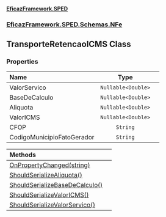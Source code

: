 #### [EficazFramework.SPED](EficazFrameworkSPED.md 'EficazFramework SPED')
### [EficazFramework.SPED.Schemas.NFe](EficazFramework.SPED.Schemas.NFe.md 'EficazFramework.SPED.Schemas.NFe')

## TransporteRetencaoICMS Class
### Properties

| Name | Type | |
| :--- | :---: | :--- |
| ValorServico | `Nullable<Double>` |  |
| BaseDeCalculo | `Nullable<Double>` |  |
| Aliquota | `Nullable<Double>` |  |
| ValorICMS | `Nullable<Double>` |  |
| CFOP | `String` |  |
| CodigoMunicipioFatoGerador | `String` |  |

| Methods | |
| :--- | :--- |
| [OnPropertyChanged(string)](EficazFramework.SPED.Schemas.NFe/TransporteRetencaoICMS/OnPropertyChanged(string).md 'EficazFramework.SPED.Schemas.NFe.TransporteRetencaoICMS.OnPropertyChanged(string)') | |
| [ShouldSerializeAliquota()](EficazFramework.SPED.Schemas.NFe/TransporteRetencaoICMS/ShouldSerializeAliquota().md 'EficazFramework.SPED.Schemas.NFe.TransporteRetencaoICMS.ShouldSerializeAliquota()') | |
| [ShouldSerializeBaseDeCalculo()](EficazFramework.SPED.Schemas.NFe/TransporteRetencaoICMS/ShouldSerializeBaseDeCalculo().md 'EficazFramework.SPED.Schemas.NFe.TransporteRetencaoICMS.ShouldSerializeBaseDeCalculo()') | |
| [ShouldSerializeValorICMS()](EficazFramework.SPED.Schemas.NFe/TransporteRetencaoICMS/ShouldSerializeValorICMS().md 'EficazFramework.SPED.Schemas.NFe.TransporteRetencaoICMS.ShouldSerializeValorICMS()') | |
| [ShouldSerializeValorServico()](EficazFramework.SPED.Schemas.NFe/TransporteRetencaoICMS/ShouldSerializeValorServico().md 'EficazFramework.SPED.Schemas.NFe.TransporteRetencaoICMS.ShouldSerializeValorServico()') | |
